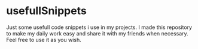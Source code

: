 # usefullSnippets
Just some usefull code snippets i use in my projects. I made this repository to make my daily work easy and share it with my friends when necessary. Feel free to use it as you wish.
